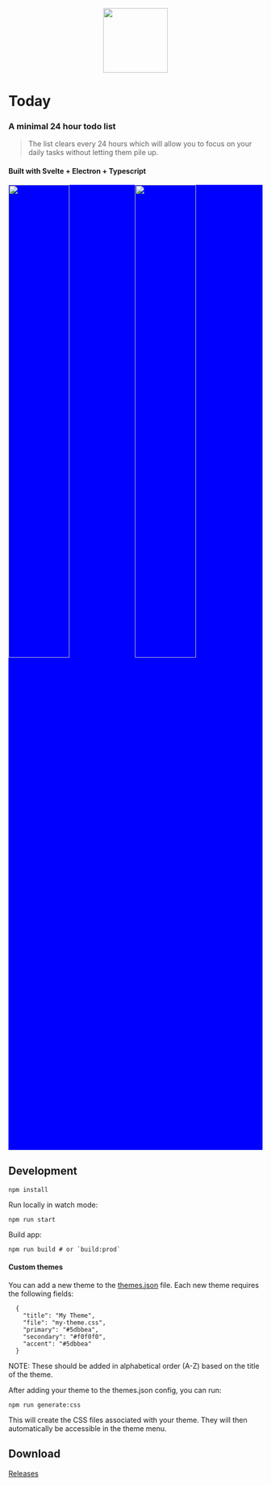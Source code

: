 <p align="center">
  <img src="https://todaylist.io/assets/images/icon.png" width="128" height="128">
</p>

# Today

### A minimal 24 hour todo list

> The list clears every 24 hours which will allow you to focus on your daily tasks without letting them pile up.

#### Built with Svelte + Electron + Typescript

<div style="background: blue;">
  <img src="https://todaylist.io/assets/images/light.png" width="49%">
  <img src="https://todaylist.io/assets/images/settings.png" width="49%">
</div>

## Development

```
npm install
```

Run locally in watch mode:

```
npm run start
```

Build app:

```
npm run build # or `build:prod`
```

#### Custom themes

You can add a new theme to the [themes.json](https://github.com/daniel-hayes/today/blob/main/packages/shared/themes/themes.json) file. Each new theme requires the following fields:

```
  {
    "title": "My Theme",
    "file": "my-theme.css",
    "primary": "#5dbbea",
    "secondary": "#f0f0f0",
    "accent": "#5dbbea"
  }
```

NOTE: These should be added in alphabetical order (A-Z) based on the title of the theme.

After adding your theme to the themes.json config, you can run:

```
npm run generate:css
```

This will create the CSS files associated with your theme. They will then automatically be accessible in the theme menu.

## Download

<a href="https://github.com/daniel-hayes/today/releases">
  Releases
</a>
